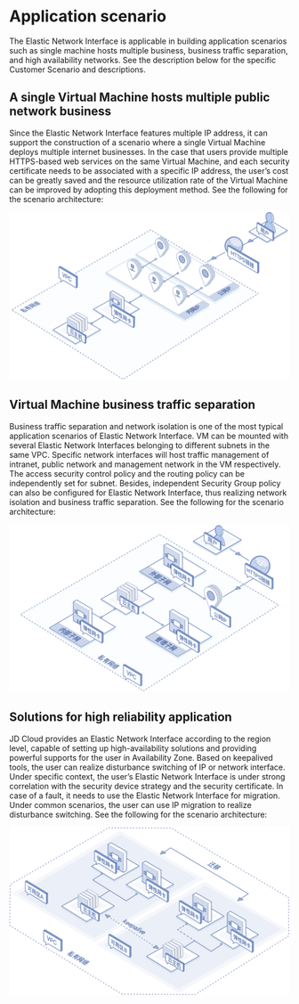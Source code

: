 # Application scenario

The Elastic Network Interface is applicable in building application scenarios such as single machine hosts multiple business, business traffic separation, and high availability networks. See the description below for the specific Customer Scenario and descriptions.

## A single Virtual Machine hosts multiple public network business
Since the Elastic Network Interface features multiple IP address, it can support the construction of a scenario where a single Virtual Machine deploys multiple internet businesses. In the case that users provide multiple HTTPS-based web services on the same Virtual Machine, and each security certificate needs to be associated with a specific IP address, the user’s cost can be greatly saved and the resource utilization rate of the Virtual Machine can be improved by adopting this deployment method.  See the following for the scenario architecture:

![Multi-service bearer scenario](../../../../image/Networking/Elastic-Network-Interface/eni-001.png)


## Virtual Machine business traffic separation
Business traffic separation and network isolation is one of the most typical application scenarios of Elastic Network Interface. VM can be mounted with several Elastic Network Interfaces belonging to different subnets in the same VPC. Specific network interfaces will host traffic management of intranet, public network and management network in the VM respectively. The access security control policy and the routing policy can be independently set for subnet. Besides, independent Security Group policy can also be configured for Elastic Network Interface, thus realizing network isolation and business traffic separation. See the following for the scenario architecture:

![Traffic flow separation scenario](../../../../image/Networking/Elastic-Network-Interface/eni-002.png)

## Solutions for high reliability application
JD Cloud provides an Elastic Network Interface according to the region level, capable of setting up high-availability solutions and providing powerful supports for the user in Availability Zone. Based on keepalived tools, the user can realize disturbance switching of IP or network interface. Under specific context, the user’s Elastic Network Interface is under strong correlation with the security device strategy and the security certificate. In case of a fault, it needs to use the Elastic Network Interface for migration. Under common scenarios, the user can use IP migration to realize disturbance switching. See the following for the scenario architecture:

![High reliability application solution](../../../../image/Networking/Elastic-Network-Interface/eni-003.png)

